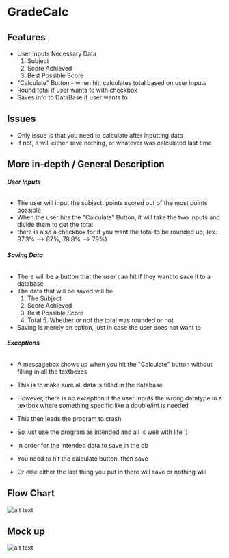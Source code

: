 # GradeCalc
## Features

- User inputs Necessary Data 
  1. Subject
   2. Score Achieved
    3. Best Possible Score
- "Calculate" Button - when hit, calculates total based on user inputs
- Round total if user wants to with checkbox 
- Saves info to DataBase if user wants to

## Issues

- Only issue is that you need to calculate after inputting data
- If not, it will either save nothing, or whatever was calculated last time 

## More in-depth / General Description

###### **User Inputs**
- The user will input the subject, points scored out of the most points possible
- When the user hits the "Calculate" Button, it will take the two inputs and divide them to get the total 
- there is also a checkbox for if you want the total to be rounded up;
      (ex. 87.3% --> 87%, 78.8% --> 79%)

###### **Saving Data**

- There will be a button that the user can hit if they want to save it to a database
- The data that will be saved will be
  1. The Subject
  2. Score Achieved
  3. Best Possible Score 
  4. Total  5. Whether or not the total was rounded or not 
- Saving is merely on option, just in case the user does not want to 

###### **Exceptions**

- A messagebox shows up when you hit the "Calculate" button without filling in all the textboxes 
- This is to make sure all data is filled in the database 

- However, there is no exception if the user inputs the wrong datatype in a textbox where something specific like a double/int is needed
- This then leads the program to crash
- So just use the program as intended and all is well with life :)

- In order for the intended data to save in the db
- You need to hit the calculate button, then save
- Or else either the last thing you put in there will save or nothing will

## Flow Chart
![alt text](https://i.imgur.com/CwVZnZP.jpg)

## Mock up
![alt text](https://i.imgur.com/wVjwxf9.jpg)
